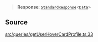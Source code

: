 > **Response**: [`StandardResponse`](api%5Ctype-aliases%5CStandardResponse.md)\<[`Data`](api%5Cnamespaces%5Cqueries%5Cnamespaces%5CGetUserHoverCardProfile%5Ctype-aliases%5CData.md)\>

## Source

[src/queries/getUserHoverCardProfile.ts:33](https://github.com/bhavjitChauhan/khan-api/blob/214cc6672777162cd3ec638a3ad3a22f7fe37e04/src/queries/getUserHoverCardProfile.ts#L33)
